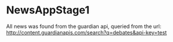 # NewsAppStage1

All news was found from the guardian api, queried from the url:
http://content.guardianapis.com/search?q=debates&api-key=test
